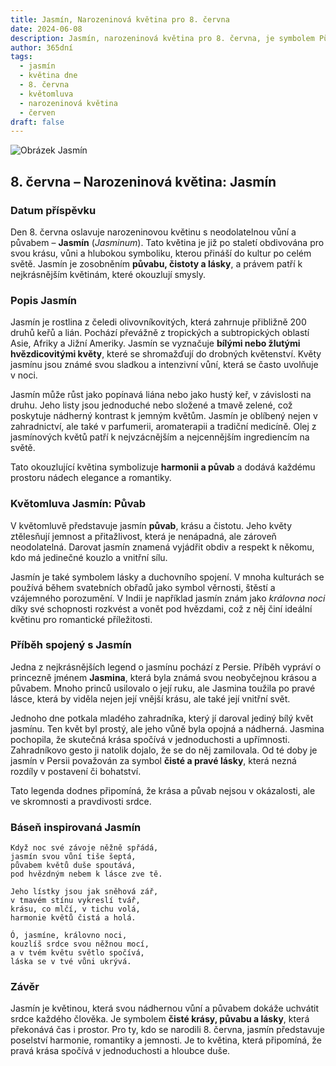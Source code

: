```yaml
---
title: Jasmín, Narozeninová květina pro 8. června
date: 2024-06-08
description: Jasmín, narozeninová květina pro 8. června, je symbolem Půvab. Objevte její jedinečný význam, fascinující příběhy a poezii, která oslavuje její krásu.
author: 365dní
tags:
  - jasmín
  - květina dne
  - 8. června
  - květomluva
  - narozeninová květina
  - červen
draft: false
---
```


![Obrázek Jasmín](https://cdn.pixabay.com/photo/2020/06/06/15/48/scent-of-jasmine-5267072_1280.jpg#center)


## 8. června – Narozeninová květina: Jasmín

### Datum příspěvku

Den 8. června oslavuje narozeninovou květinu s neodolatelnou vůní a půvabem – **Jasmín** (_Jasminum_). Tato květina je již po staletí obdivována pro svou krásu, vůni a hlubokou symboliku, kterou přináší do kultur po celém světě. Jasmín je zosobněním **půvabu, čistoty a lásky**, a právem patří k nejkrásnějším květinám, které okouzlují smysly.

### Popis Jasmín

Jasmín je rostlina z čeledi olivovníkovitých, která zahrnuje přibližně 200 druhů keřů a lián. Pochází převážně z tropických a subtropických oblastí Asie, Afriky a Jižní Ameriky. Jasmín se vyznačuje **bílými nebo žlutými hvězdicovitými květy**, které se shromažďují do drobných květenství. Květy jasmínu jsou známé svou sladkou a intenzivní vůní, která se často uvolňuje v noci.

Jasmín může růst jako popínavá liána nebo jako hustý keř, v závislosti na druhu. Jeho listy jsou jednoduché nebo složené a tmavě zelené, což poskytuje nádherný kontrast k jemným květům. Jasmín je oblíbený nejen v zahradnictví, ale také v parfumerii, aromaterapii a tradiční medicíně. Olej z jasmínových květů patří k nejvzácnějším a nejcennějším ingrediencím na světě.

Tato okouzlující květina symbolizuje **harmonii a půvab** a dodává každému prostoru nádech elegance a romantiky.

### Květomluva Jasmín: Půvab

V květomluvě představuje jasmín **půvab**, krásu a čistotu. Jeho květy ztělesňují jemnost a přitažlivost, která je nenápadná, ale zároveň neodolatelná. Darovat jasmín znamená vyjádřit obdiv a respekt k někomu, kdo má jedinečné kouzlo a vnitřní sílu.

Jasmín je také symbolem lásky a duchovního spojení. V mnoha kulturách se používá během svatebních obřadů jako symbol věrnosti, štěstí a vzájemného porozumění. V Indii je například jasmín znám jako _královna noci_ díky své schopnosti rozkvést a vonět pod hvězdami, což z něj činí ideální květinu pro romantické příležitosti.

### Příběh spojený s Jasmín

Jedna z nejkrásnějších legend o jasmínu pochází z Persie. Příběh vypráví o princezně jménem **Jasmina**, která byla známá svou neobyčejnou krásou a půvabem. Mnoho princů usilovalo o její ruku, ale Jasmina toužila po pravé lásce, která by viděla nejen její vnější krásu, ale také její vnitřní svět.

Jednoho dne potkala mladého zahradníka, který jí daroval jediný bílý květ jasmínu. Ten květ byl prostý, ale jeho vůně byla opojná a nádherná. Jasmina pochopila, že skutečná krása spočívá v jednoduchosti a upřímnosti. Zahradníkovo gesto ji natolik dojalo, že se do něj zamilovala. Od té doby je jasmín v Persii považován za symbol **čisté a pravé lásky**, která nezná rozdíly v postavení či bohatství.

Tato legenda dodnes připomíná, že krása a půvab nejsou v okázalosti, ale ve skromnosti a pravdivosti srdce.

### Báseň inspirovaná Jasmín

```
Když noc své závoje něžně spřádá,  
jasmín svou vůní tiše šeptá,  
půvabem květů duše spoutává,  
pod hvězdným nebem k lásce zve tě.  

Jeho lístky jsou jak sněhová zář,  
v tmavém stínu vykreslí tvář,  
krásu, co mlčí, v tichu volá,  
harmonie květů čistá a holá.  

Ó, jasmíne, královno noci,  
kouzlíš srdce svou něžnou mocí,  
a v tvém květu světlo spočívá,  
láska se v tvé vůni ukrývá.  
```

### Závěr

Jasmín je květinou, která svou nádhernou vůní a půvabem dokáže uchvátit srdce každého člověka. Je symbolem **čisté krásy, půvabu a lásky**, která překonává čas i prostor. Pro ty, kdo se narodili 8. června, jasmín představuje poselství harmonie, romantiky a jemnosti. Je to květina, která připomíná, že pravá krása spočívá v jednoduchosti a hloubce duše.